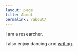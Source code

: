 ```yaml
---
layout: page
title: About
permalink: /about/
---
```


I am a researcher.

I also enjoy dancing and [writing](https://vivi365.substack.com/).
